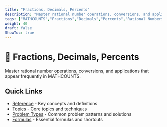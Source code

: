 ```yaml
---
title: "Fractions, Decimals, Percents"
description: "Master rational number operations, conversions, and applications for MATHCOUNTS success."
tags: ["MATHCOUNTS","Fractions","Decimals","Percents","Rational Numbers"]
weight: 40
draft: false
ShowToc: true
---
```


# 🔢 Fractions, Decimals, Percents

Master rational number operations, conversions, and applications that appear frequently in MATHCOUNTS.

## Quick Links
- [Reference](reference) - Key concepts and definitions
- [Topics](topics) - Core topics and techniques
- [Problem Types](problem-types) - Common problem patterns and solutions
- [Formulas](formulas) - Essential formulas and shortcuts
